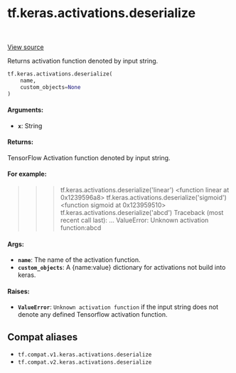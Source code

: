<div itemscope itemtype="http://developers.google.com/ReferenceObject">
<meta itemprop="name" content="tf.keras.activations.deserialize" />
<meta itemprop="path" content="Stable" />
</div>

# tf.keras.activations.deserialize

<!-- Insert buttons and diff -->

<table class="tfo-notebook-buttons tfo-api" align="left">
</table>

<a target="_blank" href="/code/stable/tensorflow/python/keras/activations.py">View source</a>



Returns activation function denoted by input string.

``` python
tf.keras.activations.deserialize(
    name,
    custom_objects=None
)
```



<!-- Placeholder for "Used in" -->


#### Arguments:


* <b>`x`</b>: String


#### Returns:

TensorFlow Activation function denoted by input string.



#### For example:


>>> tf.keras.activations.deserialize('linear')
 <function linear at 0x1239596a8>
>>> tf.keras.activations.deserialize('sigmoid')
 <function sigmoid at 0x123959510>
>>> tf.keras.activations.deserialize('abcd')
Traceback (most recent call last):
...
ValueError: Unknown activation function:abcd

#### Args:


* <b>`name`</b>: The name of the activation function.
* <b>`custom_objects`</b>: A {name:value} dictionary for activations not build into
  keras.


#### Raises:


* <b>`ValueError`</b>: `Unknown activation function` if the input string does not
denote any defined Tensorflow activation function.

## Compat aliases

* `tf.compat.v1.keras.activations.deserialize`
* `tf.compat.v2.keras.activations.deserialize`

